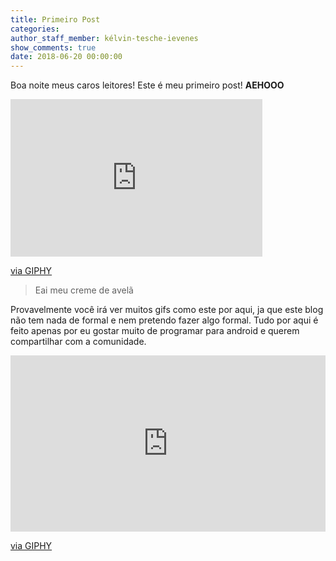 ```yaml
---
title: Primeiro Post
categories:
author_staff_member: kélvin-tesche-ievenes
show_comments: true
date: 2018-06-20 00:00:00
---
```


Boa noite meus caros leitores! Este é meu primeiro post! **AEHOOO**

<div style="width:80%;height:0;padding-bottom:50%;position:relative;"><iframe src="https://giphy.com/embed/oXnN2TNSgfJQI" style="position:absolute" class="giphy-embed" allowfullscreen="" width="100%" height="100%" frameborder="0"></iframe></div>

[via GIPHY](https://giphy.com/gifs/sexy-popular-oXnN2TNSgfJQI)

> Eai meu creme de avelã

Provavelmente você irá ver muitos gifs como este por aqui, ja que este blog não tem nada de formal e nem pretendo fazer algo formal. Tudo por aqui é feito apenas por eu gostar muito de programar para android e querem compartilhar com a comunidade.

<div style="width:100%;height:0;padding-bottom:56%;position:relative;"><iframe src="https://giphy.com/embed/vUUAX04g3fto4" style="position:absolute" class="giphy-embed" allowfullscreen="" width="100%" height="100%" frameborder="0"></iframe></div>

[via GIPHY](https://giphy.com/gifs/reaction-vUUAX04g3fto4)